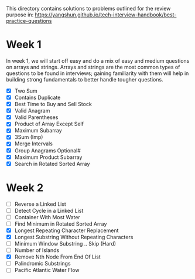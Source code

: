 This directory contains solutions to problems outlined for the review purpose in:
https://yangshun.github.io/tech-interview-handbook/best-practice-questions


# Week 1
In week 1, we will start off easy and do a mix of easy and medium questions on arrays and strings. Arrays and strings are the most common types of questions to be found in interviews; gaining familiarity with them will help in building strong fundamentals to better handle tougher questions.

- [x] Two Sum
- [x] Contains Duplicate
- [x] Best Time to Buy and Sell Stock
- [x] Valid Anagram
- [x] Valid Parentheses
- [x] Product of Array Except Self
- [x] Maximum Subarray
- [x] 3Sum (Imp)
- [x] Merge Intervals
- [x] Group Anagrams
Optional#
- [x] Maximum Product Subarray
- [x] Search in Rotated Sorted Array

# Week 2
- [ ] Reverse a Linked List
- [ ] Detect Cycle in a Linked List
- [ ] Container With Most Water
- [ ] Find Minimum in Rotated Sorted Array
- [x] Longest Repeating Character Replacement
- [x] Longest Substring Without Repeating Characters
- [ ] Minimum Window Substring .. Skip (Hard)
- [ ] Number of Islands
- [x] Remove Nth Node From End Of List
- [ ] Palindromic Substrings
- [ ] Pacific Atlantic Water Flow

